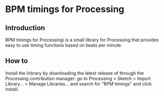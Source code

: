 # BPM timings for Processing

## Introduction
BPM timings for Processingi is a small library for Processing that provides easy to use timing functions based on beats per minute. 

## How to
Install the lirbrary by downloading the latest release of through the Processing contribution manager: go to Processing > Sketch > Import Library... > Manage Libraries... and search for "BPM timings" and click install.
